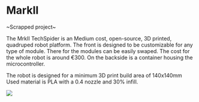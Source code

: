 # MarkII 

~Scrapped project~

The MrkII TechSpider is an Medium cost, open-source, 3D printed, quadruped robot platform.
The front is designed to be customizable for any type of module. There for the modules can be easily swaped. The cost for the whole robot is around €300. On the backside is a container housing the microcontroller.

The robot is designed for a minimum 3D print build area of 140x140mm
Used material is PLA with a 0.4 nozzle and 30% infill.



![](img/mrkII_DES0000.PNG)
